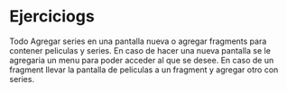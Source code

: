 # Ejerciciogs
Todo
 Agregar series en una pantalla nueva o agregar fragments para contener peliculas y series.
   En caso de hacer una nueva pantalla se le agregaria un menu para poder acceder al que se desee.
   En caso de un fragment llevar la pantalla de peliculas a un fragment y agregar otro con series.
